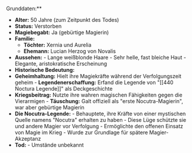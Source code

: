Grunddaten:** 
- **Alter:** 50 Jahre (zum Zeitpunkt des Todes) 
- **Status:** Verstorben
- **Magiebegabt:** Ja (gebürtige Magierin)
- **Familie:** 
	- **Töchter:** Xernia und Aurelia 
	- **Ehemann:** Lucian Herzog von Novalis
- **Aussehen:** - Lange weißblonde Haare - Sehr helle, fast bleiche Haut - Elegante, aristokratische Erscheinung 
- **Historische Bedeutung:**
- **Geheimhaltung:** Hielt ihre Magiekräfte während der Verfolgungszeit geheim - **Legendenerschaffung:** Erfand die Legende von "[[440 Noctura Legende]]" als Deckgeschichte 
- **Kriegsbeitrag:** Nutzte ihre wahren magischen Fähigkeiten gegen die Vierarmigen - **Täuschung:** Galt offiziell als "erste Nocutra-Magierin", war aber gebürtige Magierin 
- **Die Nocutra-Legende:** - Behauptete, ihre Kräfte von einer mystischen Quelle namens "Nocutra" erhalten zu haben - Diese Lüge schützte sie und andere Magier vor Verfolgung - Ermöglichte den offenen Einsatz von Magie im Krieg - Wurde zur Grundlage für spätere Magier-Akzeptanz 
- **Tod:** - Umstände unbekannt